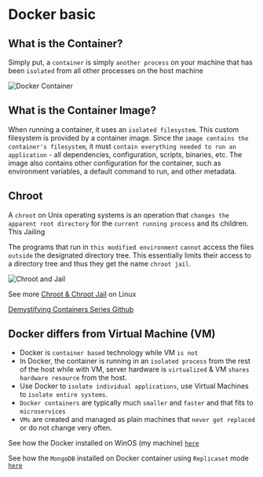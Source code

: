 # Docker basic

## What is the Container?
Simply put, a `container` is simply `another process` on your machine that has been `isolated` from all other processes on the host machine

![Docker Container](../../docker_container.png)

## What is the Container Image?
When running a container, it uses an `isolated filesystem`. This custom filesystem is provided by a container image. Since the `image contains the container's filesystem`, it must `contain everything needed to run an application` - all dependencies, configuration, scripts, binaries, etc. The image also contains other configuration for the container, such as environment variables, a default command to run, and other metadata.

## Chroot
A `chroot` on Unix operating systems is an operation that `changes the apparent root directory` for the `current running process` and its children. This Jailing

The programs that run in `this modified environment` `cannot` access the files `outside` the designated directory tree. This essentially limits their access to a directory tree and thus they get the name `chroot jail`.

![Chroot and Jail](../../docker_jail.png)

See more [Chroot & Chroot Jail](https://www.geeksforgeeks.org/linux-virtualization-using-chroot-jail/) on Linux

[Demystifying Containers Series Github](https://github.com/saschagrunert/demystifying-containers)

## Docker differs from Virtual Machine (VM)
- Docker is `container based` technology while VM `is not`
- In Docker, the container is running in an `isolated process` from the rest of the host while with VM, server hardware is `virtualized` & VM `shares hardware resource` from the host.
- Use Docker to `isolate individual applications`, use Virtual Machines to `isolate entire systems`.
- `Docker containers` are typically much `smaller` and `faster` and that fits to `microservices`
- `VMs` are created and managed as plain machines that `never get replaced` or do not change very often.

See how the Docker installed on WinOS (my machine) [`here`](https://github.com/lqtruong/kafka-winos)

See how the `MongoDB` installed on Docker container using `Replicaset` mode [`here`](https://github.com/lqtruong/mongo-replset)